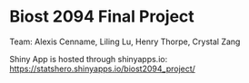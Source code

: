 # Biost 2094 Final Project

Team: Alexis Cenname, Liling Lu, Henry Thorpe, Crystal Zang

Shiny App is hosted through shinyapps.io: https://statshero.shinyapps.io/biost2094_project/
